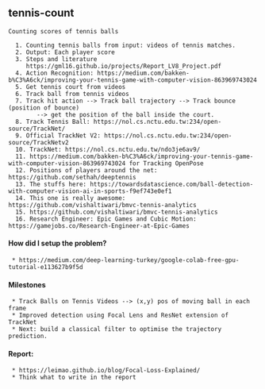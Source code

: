 ## tennis-count
    Counting scores of tennis balls

      1. Counting tennis balls from input: videos of tennis matches.
      2. Output: Each player score
      3. Steps and literature
         https://gml16.github.io/projects/Report_LV8_Project.pdf
      4. Action Recognition: https://medium.com/bakken-b%C3%A6ck/improving-your-tennis-game-with-computer-vision-863969743024
      5. Get tennis court from videos
      6. Track ball from tennis videos
      7. Track hit action --> Track ball trajectory --> Track bounce (position of bounce)
            --> get the position of the ball inside the court.
      8. Track Tennis Ball: https://nol.cs.nctu.edu.tw:234/open-source/TrackNet/
      9. Official TrackNet V2: https://nol.cs.nctu.edu.tw:234/open-source/TrackNetv2
      10. TrackNet: https://nol.cs.nctu.edu.tw/ndo3je6av9/
      11. https://medium.com/bakken-b%C3%A6ck/improving-your-tennis-game-with-computer-vision-863969743024 for Tracking OpenPose
      12. Positions of players around the net: https://github.com/sethah/deeptennis
      13. The stuffs here: https://towardsdatascience.com/ball-detection-with-computer-vision-ai-in-sports-f9ef743e0ef1
      14. This one is really awesome: https://github.com/vishaltiwari/bmvc-tennis-analytics
      15. https://github.com/vishaltiwari/bmvc-tennis-analytics
      16. Research Engineer: Epic Games and Cubic Motion: https://gamejobs.co/Research-Engineer-at-Epic-Games


#### How did I setup the problem?
     * https://medium.com/deep-learning-turkey/google-colab-free-gpu-tutorial-e113627b9f5d

#### Milestones
     * Track Balls on Tennis Videos --> (x,y) pos of moving ball in each frame
     * Improved detection using Focal Lens and ResNet extension of TrackNet
     * Next: build a classical filter to optimise the trajectory prediction.
#### Report: 
     * https://leimao.github.io/blog/Focal-Loss-Explained/
     * Think what to write in the report
